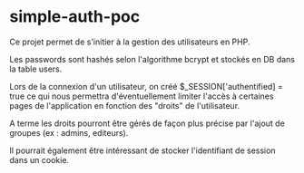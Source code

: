 # simple-auth-poc

Ce projet permet de s'initier à la gestion des utilisateurs en PHP. 

Les passwords sont hashés selon l'algorithme bcrypt et stockés en DB dans la table users. 

Lors de la connexion d'un utilisateur, on créé $_SESSION['authentified] = true ce qui nous permettra d'éventuellement limiter l'accès à certaines pages de l'application en fonction des "droits" de l'utilisateur.

A terme les droits pourront être gérés de façon plus précise par l'ajout de groupes (ex : admins, editeurs).

Il pourrait également être intéressant de stocker l'identifiant de session dans un cookie.